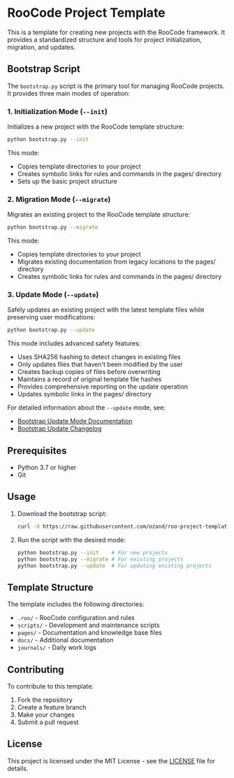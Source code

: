# RooCode Project Template

This is a template for creating new projects with the RooCode framework. It provides a standardized structure and tools for project initialization, migration, and updates.

## Bootstrap Script

The `bootstrap.py` script is the primary tool for managing RooCode projects. It provides three main modes of operation:

### 1. Initialization Mode (`--init`)

Initializes a new project with the RooCode template structure:

```bash
python bootstrap.py --init
```

This mode:
- Copies template directories to your project
- Creates symbolic links for rules and commands in the pages/ directory
- Sets up the basic project structure

### 2. Migration Mode (`--migrate`)

Migrates an existing project to the RooCode template structure:

```bash
python bootstrap.py --migrate
```

This mode:
- Copies template directories to your project
- Migrates existing documentation from legacy locations to the pages/ directory
- Creates symbolic links for rules and commands in the pages/ directory

### 3. Update Mode (`--update`)

Safely updates an existing project with the latest template files while preserving user modifications:

```bash
python bootstrap.py --update
```

This mode includes advanced safety features:
- Uses SHA256 hashing to detect changes in existing files
- Only updates files that haven't been modified by the user
- Creates backup copies of files before overwriting
- Maintains a record of original template file hashes
- Provides comprehensive reporting on the update operation
- Updates symbolic links in the pages/ directory

For detailed information about the `--update` mode, see:
- [Bootstrap Update Mode Documentation](docs/.guidelines/bootstrap_update_mode.md)
- [Bootstrap Update Changelog](docs/bootstrap_update_changelog.md)

## Prerequisites

- Python 3.7 or higher
- Git

## Usage

1. Download the bootstrap script:
   ```bash
   curl -O https://raw.githubusercontent.com/ozand/roo-project-template/main/bootstrap.py
   ```

2. Run the script with the desired mode:
   ```bash
   python bootstrap.py --init    # For new projects
   python bootstrap.py --migrate # For existing projects
   python bootstrap.py --update  # For updating existing projects
   ```

## Template Structure

The template includes the following directories:

- `.roo/` - RooCode configuration and rules
- `scripts/` - Development and maintenance scripts
- `pages/` - Documentation and knowledge base files
- `docs/` - Additional documentation
- `journals/` - Daily work logs

## Contributing

To contribute to this template:

1. Fork the repository
2. Create a feature branch
3. Make your changes
4. Submit a pull request

## License

This project is licensed under the MIT License - see the [LICENSE](LICENSE) file for details.